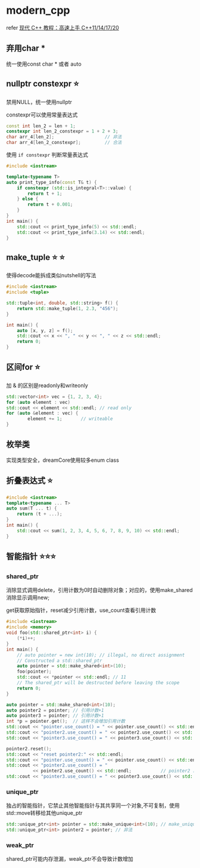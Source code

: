 # modern_cpp

refer [现代 C++ 教程：高速上手 C++11/14/17/20](https://changkun.de/modern-cpp/zh-cn/00-preface/)



## 弃用char *

统一使用const char * 或者 auto

## nullptr constexpr :star:

禁用NULL，统一使用nullptr

constexpr可以使用常量表达式

```c++
const int len_2 = len + 1;
constexpr int len_2_constexpr = 1 + 2 + 3;
char arr_4[len_2];                	 // 非法
char arr_4[len_2_constexpr];         // 合法
```

使用 `if constexpr` 判断常量表达式

```c++
#include <iostream>

template<typename T>
auto print_type_info(const T& t) {
    if constexpr (std::is_integral<T>::value) {
        return t + 1;
    } else {
        return t + 0.001;
    }
}
int main() {
    std::cout << print_type_info(5) << std::endl;
    std::cout << print_type_info(3.14) << std::endl;
}
```



## make_tuple  :star: :star:

使得decode能拆成类似nutshell的写法

```c++
#include <iostream>
#include <tuple>

std::tuple<int, double, std::string> f() {
    return std::make_tuple(1, 2.3, "456");
}

int main() {
    auto [x, y, z] = f();
    std::cout << x << ", " << y << ", " << z << std::endl;
    return 0;
}
```



## 区间for :star:

加 &  的区别是readonly和writeonly

```c++
std::vector<int> vec = {1, 2, 3, 4};   
for (auto element : vec)
std::cout << element << std::endl; // read only
for (auto &element : vec) {
        element += 1;       // writeable
}
```



## 枚举类

实现类型安全，dreamCore使用较多enum class

## 折叠表达式 :star:

```c++
#include <iostream>
template<typename ... T>
auto sum(T ... t) {
    return (t + ...);
}
int main() {
    std::cout << sum(1, 2, 3, 4, 5, 6, 7, 8, 9, 10) << std::endl;
}
```



## 智能指针 :star::star::star:

### shared_ptr

消除显式调用delete，引用计数为0时自动删除对象；对应的，使用make_shared消除显示调用new;

get获取原始指针，reset减少引用计数，use_count查看引用计数

```c++
#include <iostream>
#include <memory>
void foo(std::shared_ptr<int> i) {
    (*i)++;
}
int main() {
    // auto pointer = new int(10); // illegal, no direct assignment
    // Constructed a std::shared_ptr
    auto pointer = std::make_shared<int>(10);
    foo(pointer);
    std::cout << *pointer << std::endl; // 11
    // The shared_ptr will be destructed before leaving the scope
    return 0;
}

auto pointer = std::make_shared<int>(10);
auto pointer2 = pointer; // 引用计数+1
auto pointer3 = pointer; // 引用计数+1
int *p = pointer.get();  // 这样不会增加引用计数
std::cout << "pointer.use_count() = " << pointer.use_count() << std::endl;   // 3
std::cout << "pointer2.use_count() = " << pointer2.use_count() << std::endl; // 3
std::cout << "pointer3.use_count() = " << pointer3.use_count() << std::endl; // 3

pointer2.reset();
std::cout << "reset pointer2:" << std::endl;
std::cout << "pointer.use_count() = " << pointer.use_count() << std::endl;   // 2
std::cout << "pointer2.use_count() = "
          << pointer2.use_count() << std::endl;           // pointer2 已 reset; 0
std::cout << "pointer3.use_count() = " << pointer3.use_count() << std::endl; // 2
```



### unique_ptr

独占的智能指针，它禁止其他智能指针与其共享同一个对象,不可复制，使用std::move转移给其他unique_ptr

```c++
std::unique_ptr<int> pointer = std::make_unique<int>(10); // make_unique 从 C++14 引入
std::unique_ptr<int> pointer2 = pointer; // 非法
```

### weak_ptr

shared_ptr可能内存泄漏，weak_ptr不会导致计数增加